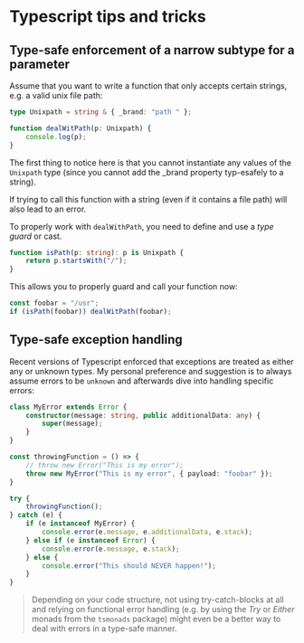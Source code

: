 # Typescript tips and tricks

## Type-safe enforcement of a narrow subtype for a parameter

Assume that you want to write a function that
only accepts certain strings, e.g. a valid unix file path:

```ts
type Unixpath = string & { _brand: "path " };

function dealWitPath(p: Unixpath) {
	console.log(p);
}
```

The first thing to notice here is that you cannot instantiate any values of the `Unixpath` type (since you cannot add the \_brand property typ-esafely to a string).

If trying to call this function with a string (even if it contains a file path) will also lead to an error.

To properly work with `dealWithPath`, you need to define and use a _type guard_ or cast.

```typescript
function isPath(p: string): p is Unixpath {
	return p.startsWith("/");
}
```

This allows you to properly guard and call your function now:

```Typescript
const foobar = "/usr";
if (isPath(foobar)) dealWitPath(foobar);
```

## Type-safe exception handling

Recent versions of Typescript enforced that exceptions are treated as either any or unknown types. My personal preference and suggestion is to always assume errors to be `unknown` and afterwards
dive into handling specific errors:

```Typescript
class MyError extends Error {
	constructor(message: string, public additionalData: any) {
		super(message);
	}
}

const throwingFunction = () => {
	// throw new Error("This is my error");
	throw new MyError("This is my error", { payload: "foobar" });
}

try {
	throwingFunction();
} catch (e) {
	if (e instanceof MyError) {
		console.error(e.message, e.additionalData, e.stack);
	} else if (e instanceof Error) {
		console.error(e.message, e.stack);
	} else {
		console.error("This should NEVER happen!");
	}
}
```

> Depending on your code structure, not using try-catch-blocks at all and relying on functional error handling (e.g. by using the _Try_ or _Either_ monads from the `tsmonads` package) might even be a better way to deal with errors in a type-safe manner.
